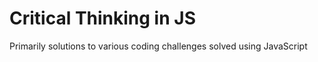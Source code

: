 # Critical Thinking in JS

Primarily solutions to various coding challenges solved using JavaScript
